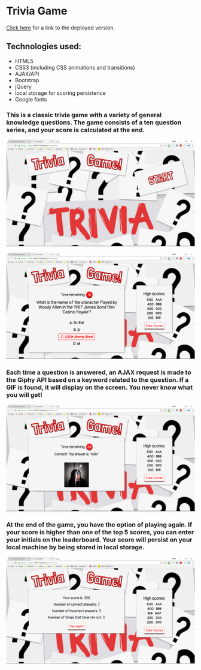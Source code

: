 # Trivia Game

[Click here](https://soapbox.wistia.com/videos/uzudY0rwk0) for a link to the deployed version.

## Technologies used:
 * HTML5
 * CSS3 (including CSS animations and transitions)
 * AJAX/API
 * Bootstrap
 * jQuery
 * local storage for scoring persistence
 * Google fonts


### This is a classic trivia game with a variety of general knowledge questions.  The game consists of a ten question series, and your score is calculated at the end.  

![Image of customer view](https://github.com/m081779/TriviaGame/blob/master/assets/images/img1.png)



![Image of customer view](https://github.com/m081779/TriviaGame/blob/master/assets/images/img2.png)



### Each time a question is answered, an AJAX request is made to the Giphy API based on a keyword related to the question.  If a GIF is found, it will display on the screen.  You never know what you will get!

![Image of customer view](https://github.com/m081779/TriviaGame/blob/master/assets/images/img3.png)



### At the end of the game, you have the option of playing again.  If your score is higher than one of the top 5 scores, you can enter your initials on the leaderboard.  Your score will persist on your local machine by being stored in local storage.

![Image of customer view](https://github.com/m081779/TriviaGame/blob/master/assets/images/img4.png)
 
